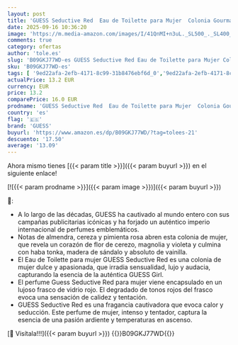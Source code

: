 ```yaml
---
layout: post
title: 'GUESS Seductive Red  Eau de Toilette para Mujer  Colonia Gourmand  Fragancia Seductora  Larga Duración  30 ml'
date: 2025-09-16 10:36:20
image: 'https://m.media-amazon.com/images/I/41QnMI+n3uL._SL500_._SL400_.jpg'
comments: true
category: ofertas
author: 'tole.es'
slug: 'B09GKJ77WD-es GUESS Seductive Red Eau de Toilette para Mujer Colonia...'
sku: 'B09GKJ77WD-es'
tags: [ '9ed22afa-2efb-4171-8c99-31b8476ebf6d_0','9ed22afa-2efb-4171-8c99-31b8476ebf6d_2201','Agua de tocador para mujeres','Arborist Merchandising Root','Belleza','Fragancias para mujeres','Los favoritos de los clientes: Belleza','Perfumes y fragancias','Self Service','Special Features Stores','de','eau','guess','toilette','🇪🇸', ]
actualPrice: 13.2 EUR
currency: EUR
price: 13.2
comparePrice: 16.0 EUR
prodname: 'GUESS Seductive Red  Eau de Toilette para Mujer  Colonia Gourmand  Fragancia Seductora  Larga Duración  30 ml'
country: 'es'
flag: '🇪🇸'
brand: 'GUESS'
buyurl: 'https://www.amazon.es/dp/B09GKJ77WD/?tag=tolees-21'
descuento: '17.50'
average: '13.09'
---
```


Ahora mismo tienes [{{< param title >}}]({{< param buyurl >}}) en el siguiente enlace!

[![{{< param prodname >}}]({{< param image >}})]({{< param buyurl >}})

🔎:

- A lo largo de las décadas, GUESS ha cautivado al mundo entero con sus campañas publicitarias icónicas y ha forjado un auténtico imperio internacional de perfumes emblemáticos.
- Notas de almendra, cereza y pimienta rosa abren esta colonia de mujer, que revela un corazón de flor de cerezo, magnolia y violeta y culmina con haba tonka, madera de sándalo y absoluto de vainilla.
- El Eau de Toilette para mujer GUESS Seductive Red es una colonia de mujer dulce y apasionada, que irradia sensualidad, lujo y audacia, capturando la esencia de la auténtica GUESS Girl.
- El perfume Guess Seductive Red para mujer viene encapsulado en un lujoso frasco de vidrio rojo. El degradado de tonos rojos del frasco evoca una sensación de calidez y tentación.
- GUESS Seductive Red es una fragancia cautivadora que evoca calor y seducción. Este perfume de mujer, intenso y tentador, captura la esencia de una pasión ardiente y temperaturas en ascenso.

[🛒 Visítala!!!]({{< param buyurl >}})
{{<world>}}B09GKJ77WD{{</world>}}
